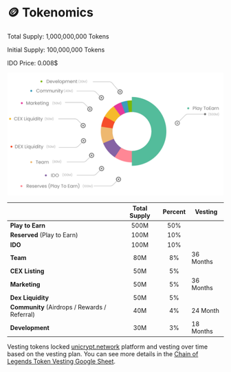 # 🪙 Tokenomics

Total Supply: 1,000,000,000 Tokens

Initial Supply: 100,000,000 Tokens

IDO Price: 0.008$

![](.gitbook/assets/Group-40560.png)

|                                               | Total Supply | Percent | Vesting   |
| --------------------------------------------- | :----------: | :-----: | --------- |
| **Play to Earn**                              |     500M     |   50%   |           |
| **Reserved** (Play to Earn)                   |     100M     |   10%   |           |
| **IDO**                                       |     100M     |   10%   |           |
| **Team**                                      |      80M     |    8%   | 36 Months |
| **CEX Listing**                               |      50M     |    5%   |           |
| **Marketing**                                 |      50M     |    5%   | 36 Months |
| **Dex Liquidity**                             |      50M     |    5%   |           |
| **Community** (Airdrops / Rewards / Referral) |      40M     |    4%   | 24 Month  |
| **Development**                               |      30M     |    3%   | 18 Months |

Vesting tokens locked [unicrypt.network](https://app.unicrypt.network/amm/pancake-v2/token/0x4027d91eCD3140e53AE743d657549adfeEbB27AB) platform and vesting over time based on the vesting plan. You can see more details in the [Chain of Legends Token Vesting Google Sheet](https://docs.google.com/spreadsheets/d/1Z-Gc0C3G\_frqcQPOv7BdwGo-QaTbgm2UpO9uVBXfHR8/edit?usp=sharing).
